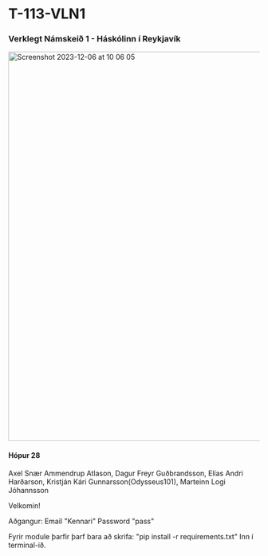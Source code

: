 # T-113-VLN1

### Verklegt Námskeið 1 - Háskólinn í Reykjavík

<img width="781" alt="Screenshot 2023-12-06 at 10 06 05" src="https://github.com/Dagurf21/T-113-VLN1/assets/54533207/56daaacf-9430-439b-b279-4471cd812cac">


#### Hópur 28
Axel Snær Ammendrup Atlason, Dagur Freyr Guðbrandsson, Elías Andri Harðarson, Kristján Kári Gunnarsson(Odysseus101), Marteinn Logi Jóhannsson

Velkomin!

Aðgangur:
    Email
        "Kennari"
    Password
        "pass"

Fyrir module þarfir þarf bara að skrifa:
    "pip install -r requirements.txt" 
Inn í terminal-ið.